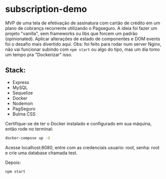 # subscription-demo
MVP de uma tela de efetivação de assinatura com cartão de crédito em um plano de cobrança recorrente utilizando o Pagseguro.
A ideia foi fazer um projeto "vanilla", sem frameworks ou libs que forcem um padrão (opinionated). Aplicar alterações de estado de componentes e DOM events foi o desafio mais divertido aqui.
Obs: foi feito para rodar num server Nginx, não vai funcionar subindo com `npm start` ou algo do tipo, mas um dia tomo um tempo pra "Dockerizar" isso.
 
## Stack:
- Express
- MySQL
- Sequelize
- Docker
- Nodemon
- PagSeguro
- Bulma CSS

Certifique-se de ter o Docker instalado e configurado em sua máquina, então rode no terminal:
```bash
docker-compose up -d
```

Acesse localhost:8080, entre com as credenciais usuario: root, senha: root e crie uma database chamada test.

Depois:
```bash
npm start
```
